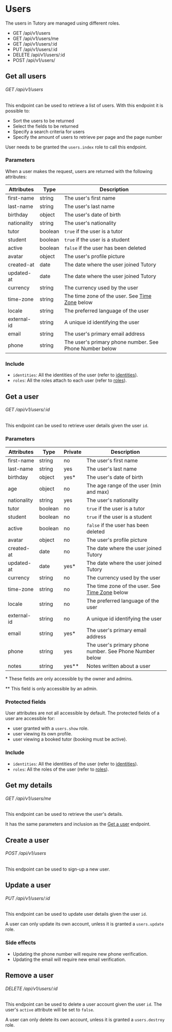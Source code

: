 # Users

The users in Tutory are managed using different roles. 

* GET /api/v1/users
* GET /api/v1/users/me
* GET /api/v1/users/:id
* PUT /api/v1/users/:id
* DELETE /api/v1/users/:id
* POST /api/v1/users/


## Get all users

###### <verb class="get">GET</verb> /api/v1/users

This endpoint can be used to retrieve a list of users. With this endpoint it is possible to:

* Sort the users to be returned
* Select the fields to be returned
* Specify a search criteria for users
* Specify the amount of users to retrieve per page and the page number

<aside class="notice">
User needs to be granted the <code>users.index</code> role to call this endpoint.
</aside>

### Parameters
When a user makes the request, users are returned with the following attributes:

Attributes | Type | Description
-------- | ----- | -----------
first-name | string | The user's first name
last-name | string | The user's last name
birthday | object  | The user's date of birth
nationality | string | The user's nationality
tutor | boolean | `true` if the user is a tutor
student | boolean | `true` if the user is a student
active | boolean | `false` if the user has been deleted
avatar | object | The user's profile picture
created-at | date | The date where the user joined Tutory
updated-at | date | The date where the user joined Tutory
currency | string | The currency used by the user
time-zone | string | The time zone of the user. See <a href="#time-zones">Time Zone</a> below
locale | string | The preferred language of the user
external-id | string | A unique id identifying the user
email | string | The user's primary email address
phone | string | The user's primary phone number. See Phone Number below

### Include
* `identities`: All the identities of the user (refer to <a href="#get-all-identities">identities</a>).
* `roles`: All the roles attach to each user (refer to <a href="#get-all-roles">roles</a>).

## Get a user

###### <verb class="get">GET</verb> /api/v1/users/:id

This endpoint can be used to retrieve user details given the user `id`.

### Parameters

Attributes | Type | Private | Description
-------- | -----| -------- | -----------
first-name | string | no | The user's first name
last-name | string | yes | The user's last name
birthday | object | yes* | The user's date of birth
age | object | no | The age range of the user (min and max)
nationality | string | yes | The user's nationality
tutor | boolean | no | `true` if the user is a tutor
student | boolean | no | `true` if the user is a student
active | boolean | no | `false` if the user has been deleted
avatar | object | no | The user's profile picture
created-at | date | no | The date where the user joined Tutory
updated-at | date | yes* | The date where the user joined Tutory
currency | string | no | The currency used by the user
time-zone | string | no | The time zone of the user. See <a href="#time-zones">Time Zone</a> below
locale | string | no | The preferred language of the user
external-id | string | no | A unique id identifying the user
email | string | yes* | The user's primary email address
phone | string | yes | The user's primary phone number. See Phone Number below
notes | string | yes** | Notes written about a user

\* These fields are only accessible by the owner and admins.

\** This field is only accessible by an admin.

### Protected fields

User attributes are not all accessible by default. 
The protected fields of a user are accessible for:

* user granted with a `users.show` role.
* user viewing its own profile.
* user viewing a booked tutor (booking must be active).

### Include
* `identities`: All the identities of the user (refer to <a href="#get-all-identities">identities</a>).
* `roles`: All the roles of the user (refer to <a href="#get-all-roles">roles</a>).


## Get my details

###### <verb class="get">GET</verb> /api/v1/users/me

This endpoint can be used to retrieve the user's details.

It has the same parameters and inclusion as the <a href="#get-a-user">Get a user</a> endpoint.


## Create a user

###### <verb class="post">POST</verb> /api/v1/users

This endpoint can be used to sign-up a new user.


## Update a user

###### <verb class="put">PUT</verb> /api/v1/users/:id

This endpoint can be used to update user details given the user `id`.

<aside class="notice">
A user can only update its own account, unless it is granted a <code>users.update</code> role.
</aside>

### Side effects

* Updating the phone number will require new phone verification.
* Updating the email will require new email verification.


## Remove a user

###### <verb class="delete">DELETE</verb> /api/v1/users/:id

This endpoint can be used to delete a user account given the user `id`.
The user's `active` attribute will be set to `false`.

<aside class="notice">
A user can only delete its own account, unless it is granted a <code>users.destroy</code> role.
</aside>
